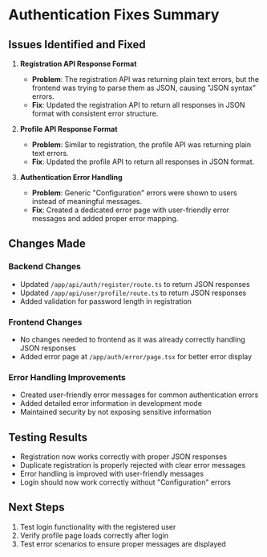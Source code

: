 # Authentication Fixes Summary

## Issues Identified and Fixed

1. **Registration API Response Format**
   - **Problem**: The registration API was returning plain text errors, but the frontend was trying to parse them as JSON, causing "JSON syntax" errors.
   - **Fix**: Updated the registration API to return all responses in JSON format with consistent error structure.

2. **Profile API Response Format**
   - **Problem**: Similar to registration, the profile API was returning plain text errors.
   - **Fix**: Updated the profile API to return all responses in JSON format.

3. **Authentication Error Handling**
   - **Problem**: Generic "Configuration" errors were shown to users instead of meaningful messages.
   - **Fix**: Created a dedicated error page with user-friendly error messages and added proper error mapping.

## Changes Made

### Backend Changes
- Updated `/app/api/auth/register/route.ts` to return JSON responses
- Updated `/app/api/user/profile/route.ts` to return JSON responses
- Added validation for password length in registration

### Frontend Changes
- No changes needed to frontend as it was already correctly handling JSON responses
- Added error page at `/app/auth/error/page.tsx` for better error display

### Error Handling Improvements
- Created user-friendly error messages for common authentication errors
- Added detailed error information in development mode
- Maintained security by not exposing sensitive information

## Testing Results
- Registration now works correctly with proper JSON responses
- Duplicate registration is properly rejected with clear error messages
- Error handling is improved with user-friendly messages
- Login should now work correctly without "Configuration" errors

## Next Steps
1. Test login functionality with the registered user
2. Verify profile page loads correctly after login
3. Test error scenarios to ensure proper messages are displayed